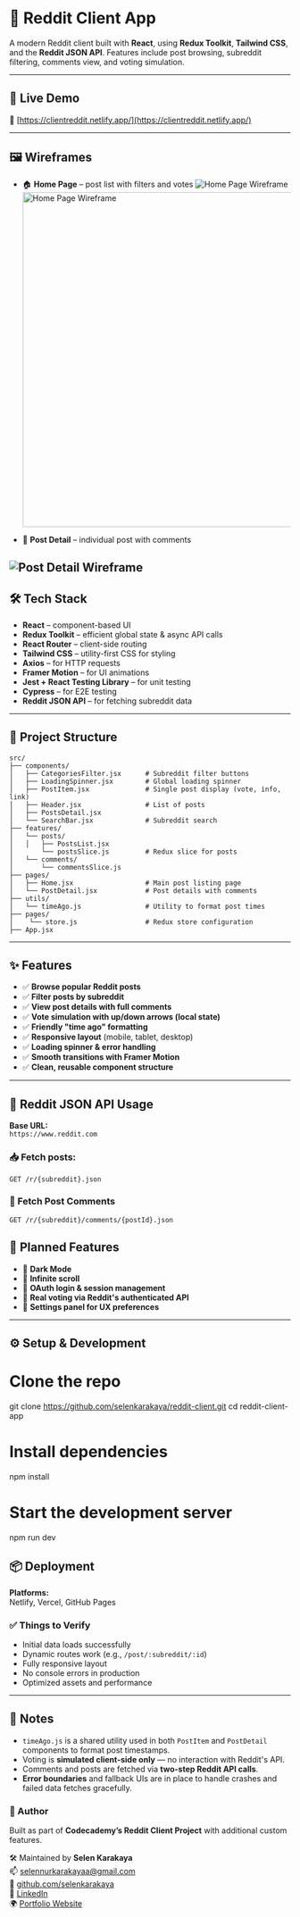# 📘 Reddit Client App

A modern Reddit client built with **React**, using **Redux Toolkit**, **Tailwind CSS**, and the **Reddit JSON API**. Features include post browsing, subreddit filtering, comments view, and voting simulation.

---

## 🚀 Live Demo

🔗 [https://clientreddit.netlify.app/](https://clientreddit.netlify.app/)

---

## 🖼️ Wireframes

- 🏠 **Home Page** – post list with filters and votes
  ![Home Page Wireframe](https://github.com/selenkarakaya/reddit-client/blob/main/src/assets/Wireframe1.png)
  <img src="./src/assets/Wireframe1.png" alt="Home Page Wireframe" width="600"/>

- 📝 **Post Detail** – individual post with comments

## ![Post Detail Wireframe](https://github.com/selenkarakaya/reddit-client/blob/main/src/assets/Wireframe2.png)

## 🛠️ Tech Stack

- **React** – component-based UI
- **Redux Toolkit** – efficient global state & async API calls
- **React Router** – client-side routing
- **Tailwind CSS** – utility-first CSS for styling
- **Axios** – for HTTP requests
- **Framer Motion** – for UI animations
- **Jest + React Testing Library** – for unit testing
- **Cypress** – for E2E testing
- **Reddit JSON API** – for fetching subreddit data

---

## 🧱 Project Structure

```plaintext
src/
├── components/
│   ├── CategoriesFilter.jsx      # Subreddit filter buttons
│   ├── LoadingSpinner.jsx        # Global loading spinner
│   ├── PostItem.jsx              # Single post display (vote, info, link)
│   ├── Header.jsx                # List of posts
│   ├── PostsDetail.jsx
│   └── SearchBar.jsx             # Subreddit search
├── features/
│   └── posts/
│   │   ├── PostsList.jsx
│       └── postsSlice.js         # Redux slice for posts
│   └── comments/
│       └── commentsSlice.js
├── pages/
│   ├── Home.jsx                  # Main post listing page
│   └── PostDetail.jsx            # Post details with comments
├── utils/
│   └── timeAgo.js                # Utility to format post times
├── pages/
│    └── store.js                 # Redux store configuration
├── App.jsx
```

---

## ✨ Features

- ✅ **Browse popular Reddit posts**
- ✅ **Filter posts by subreddit**
- ✅ **View post details with full comments**
- ✅ **Vote simulation with up/down arrows (local state)**
- ✅ **Friendly "time ago" formatting**
- ✅ **Responsive layout** (mobile, tablet, desktop)
- ✅ **Loading spinner & error handling**
- ✅ **Smooth transitions with Framer Motion**
- ✅ **Clean, reusable component structure**

---

## 🔌 Reddit JSON API Usage

**Base URL:**  
`https://www.reddit.com`

### 📥 Fetch posts:

```http
GET /r/{subreddit}.json
```

### 💬 Fetch Post Comments

```http
GET /r/{subreddit}/comments/{postId}.json
```

## 🔮 Planned Features

- 🌙 **Dark Mode**
- 🔁 **Infinite scroll**
- 🔐 **OAuth login & session management**
- 🔼 **Real voting via Reddit's authenticated API**
- 🔧 **Settings panel for UX preferences**

---

## ⚙️ Setup & Development

# Clone the repo

git clone https://github.com/selenkarakaya/reddit-client.git
cd reddit-client-app

# Install dependencies

npm install

# Start the development server

npm run dev

## 📦 Deployment

**Platforms:**  
Netlify, Vercel, GitHub Pages

### ✅ Things to Verify

- Initial data loads successfully
- Dynamic routes work (e.g., `/post/:subreddit/:id`)
- Fully responsive layout
- No console errors in production
- Optimized assets and performance

---

## 📌 Notes

- `timeAgo.js` is a shared utility used in both `PostItem` and `PostDetail` components to format post timestamps.
- Voting is **simulated client-side only** — no interaction with Reddit's API.
- Comments and posts are fetched via **two-step Reddit API calls**.
- **Error boundaries** and fallback UIs are in place to handle crashes and failed data fetches gracefully.

### 👤 Author

Built as part of **Codecademy’s Reddit Client Project** with additional custom features.

🛠 Maintained by **Selen Karakaya**  
📫 [selennurkarakayaa@gmail.com](mailto:selennurkarakayaa@gmail.com)  
🐙 [github.com/selenkarakaya](https://github.com/selenkarakaya)  
📌 [LinkedIn](https://www.linkedin.com/in/selenkarakaya/)  
🌍 [Portfolio Website](https://selenkarakaya.netlify.app/)
